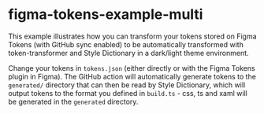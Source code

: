 # figma-tokens-example-multi

This example illustrates how you can transform your tokens stored on Figma Tokens (with GitHub sync enabled) to be automatically transformed with token-transformer and Style Dictionary in a dark/light theme environment.

Change your tokens in `tokens.json` (either directly or with the Figma Tokens plugin in Figma). The GitHub action will automatically generate tokens to the `generated/` directory that can then be read by Style Dictionary, which will output tokens to the format you defined in `build.ts` - css, ts and xaml will be generated in the `generated` directory.
